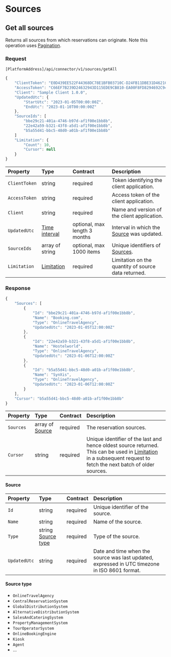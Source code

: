 # Sources

## Get all sources

Returns all sources from which reservations can originate. Note this operation uses [Pagination](../guidelines/pagination.md).

### Request

`[PlatformAddress]/api/connector/v1/sources/getAll`

```javascript
{
    "ClientToken": "E0D439EE522F44368DC78E1BFB03710C-D24FB11DBE31D4621C4817E028D9E1D",
    "AccessToken": "C66EF7B239D24632943D115EDE9CB810-EA00F8FD8294692C940F6B5A8F9453D",
    "Client": "Sample Client 1.0.0",
    "UpdatedUtc": {
        "StartUtc": "2023-01-05T00:00:00Z",
        "EndUtc": "2023-01-10T00:00:00Z"
    },
    "SourceIds": [
        "bbe29c21-401a-4746-b97d-af1f00e1bb8b",
        "22e42a59-b321-43f8-a5d1-af1f00e1bb8b",
        "b5a55d41-bbc5-48d0-a01b-af1f00e1bb8b"
    ]
    "Limitation": {
        "Count": 10,
        "Cursor": null
    }
}
```

| Property | Type | Contract | Description |
| :-- | :-- | :-- | :-- |
| `ClientToken` | string | required | Token identifying the client application. |
| `AccessToken` | string | required | Access token of the client application. |
| `Client` | string | required | Name and version of the client application. |
| `UpdatedUtc` | [Time interval](_objects.md#time-interval) | optional, max length 3 months | Interval in which the [Source](sources.md#source) was updated. |
| `SourceIds` | array of string | optional, max 1000 items | Unique identifiers of [Sources](sources.md#source). |
| `Limitation` | [Limitation](../guidelines/pagination.md#limitation) | required | Limitation on the quantity of source data returned. |

### Response

```javascript
{
    "Sources": [
        {
            "Id": "bbe29c21-401a-4746-b97d-af1f00e1bb8b",
            "Name": "Booking.com",
            "Type": "OnlineTravelAgency",
            "UpdatedUtc": "2023-01-05T12:00:00Z"
        },
        {
            "Id": "22e42a59-b321-43f8-a5d1-af1f00e1bb8b",
            "Name": "Hostelworld",
            "Type": "OnlineTravelAgency",
            "UpdatedUtc": "2023-01-06T12:00:00Z"
        },
        {
            "Id": "b5a55d41-bbc5-48d0-a01b-af1f00e1bb8b",
            "Name": "SynXis",
            "Type": "OnlineTravelAgency",
            "UpdatedUtc": "2023-01-06T12:00:00Z"
        }
    ],
    "Cursor": "b5a55d41-bbc5-48d0-a01b-af1f00e1bb8b"
}
```

| Property | Type | Contract | Description |
| :-- | :-- | :-- | :-- |
| `Sources` | array of [Source](#source) | required | The reservation sources. |
| `Cursor` | string | required | Unique identifier of the last and hence oldest source returned. This can be used in [Limitation](../guidelines/pagination.md#limitation) in a subsequent request to fetch the next batch of older sources. |

#### Source

| Property | Type | Contract | Description |
| :-- | :-- | :-- | :-- |
| `Id` | string | required | Unique identifier of the source. |
| `Name` | string | required | Name of the source. |
| `Type` | string [Source type](#source-type) | required | Type of the source. |
| `UpdatedUtc` | string | required | Date and time when the source was last updated, expressed in UTC timezone in ISO 8601 format. |

#### Source type

* `OnlineTravelAgency`
* `CentralReservationSystem`
* `GlobalDistributionSystem`
* `AlternativeDistributionSystem`
* `SalesAndCateringSystem`
* `PropertyManagementSystem`
* `TourOperatorSystem`
* `OnlineBookingEngine`
* `Kiosk`
* `Agent`
* ...
